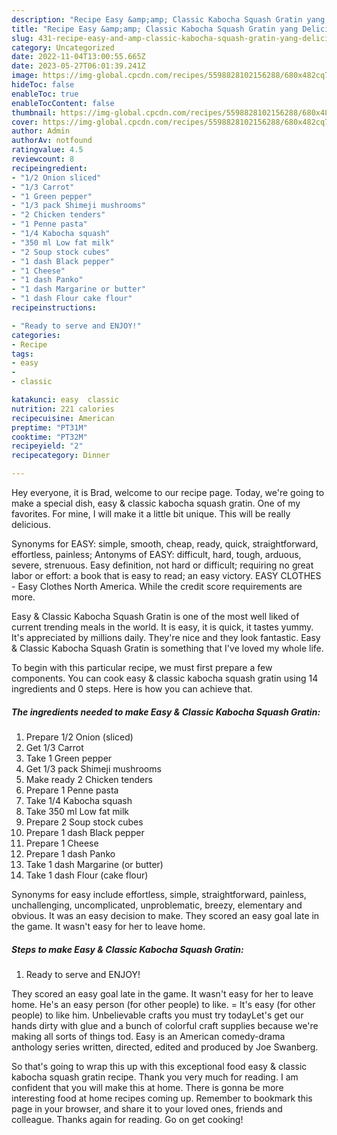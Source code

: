 ```yaml
---
description: "Recipe Easy &amp;amp; Classic Kabocha Squash Gratin yang Delicious"
title: "Recipe Easy &amp;amp; Classic Kabocha Squash Gratin yang Delicious"
slug: 431-recipe-easy-and-amp-classic-kabocha-squash-gratin-yang-delicious
category: Uncategorized
date: 2022-11-04T13:00:55.665Z
date: 2023-05-27T06:01:39.241Z
image: https://img-global.cpcdn.com/recipes/5598828102156288/680x482cq70/easy-classic-kabocha-squash-gratin-recipe-main-photo.jpg
hideToc: false
enableToc: true
enableTocContent: false
thumbnail: https://img-global.cpcdn.com/recipes/5598828102156288/680x482cq70/easy-classic-kabocha-squash-gratin-recipe-main-photo.jpg
cover: https://img-global.cpcdn.com/recipes/5598828102156288/680x482cq70/easy-classic-kabocha-squash-gratin-recipe-main-photo.jpg
author: Admin
authorAv: notfound
ratingvalue: 4.5
reviewcount: 8
recipeingredient:
- "1/2 Onion sliced"
- "1/3 Carrot"
- "1 Green pepper"
- "1/3 pack Shimeji mushrooms"
- "2 Chicken tenders"
- "1 Penne pasta"
- "1/4 Kabocha squash"
- "350 ml Low fat milk"
- "2 Soup stock cubes"
- "1 dash Black pepper"
- "1 Cheese"
- "1 dash Panko"
- "1 dash Margarine or butter"
- "1 dash Flour cake flour"
recipeinstructions:

- "Ready to serve and ENJOY!"
categories:
- Recipe
tags:
- easy
- 
- classic

katakunci: easy  classic 
nutrition: 221 calories
recipecuisine: American
preptime: "PT31M"
cooktime: "PT32M"
recipeyield: "2"
recipecategory: Dinner

---
```



Hey everyone, it is Brad, welcome to our recipe page. Today, we're going to make a special dish, easy &amp; classic kabocha squash gratin. One of my favorites. For mine, I will make it a little bit unique. This will be really delicious.

Synonyms for EASY: simple, smooth, cheap, ready, quick, straightforward, effortless, painless; Antonyms of EASY: difficult, hard, tough, arduous, severe, strenuous. Easy definition, not hard or difficult; requiring no great labor or effort: a book that is easy to read; an easy victory. EASY CLOTHES - Easy Clothes North America. While the credit score requirements are more.

Easy &amp; Classic Kabocha Squash Gratin is one of the most well liked of current trending meals in the world. It is easy, it is quick, it tastes yummy. It's appreciated by millions daily. They're nice and they look fantastic. Easy &amp; Classic Kabocha Squash Gratin is something that I've loved my whole life.


To begin with this particular recipe, we must first prepare a few components. You can cook easy &amp; classic kabocha squash gratin using 14 ingredients and 0 steps. Here is how you can achieve that.

<!--inarticleads1-->

##### The ingredients needed to make Easy &amp; Classic Kabocha Squash Gratin:

1. Prepare 1/2 Onion (sliced)
1. Get 1/3 Carrot
1. Take 1 Green pepper
1. Get 1/3 pack Shimeji mushrooms
1. Make ready 2 Chicken tenders
1. Prepare 1 Penne pasta
1. Take 1/4 Kabocha squash
1. Take 350 ml Low fat milk
1. Prepare 2 Soup stock cubes
1. Prepare 1 dash Black pepper
1. Prepare 1 Cheese
1. Prepare 1 dash Panko
1. Take 1 dash Margarine (or butter)
1. Take 1 dash Flour (cake flour)


Synonyms for easy include effortless, simple, straightforward, painless, unchallenging, uncomplicated, unproblematic, breezy, elementary and obvious. It was an easy decision to make. They scored an easy goal late in the game. It wasn&#39;t easy for her to leave home. 

<!--inarticleads2-->

##### Steps to make Easy &amp; Classic Kabocha Squash Gratin:


1. Ready to serve and ENJOY!

They scored an easy goal late in the game. It wasn&#39;t easy for her to leave home. He&#39;s an easy person (for other people) to like. = It&#39;s easy (for other people) to like him. Unbelievable crafts you must try todayLet&#39;s get our hands dirty with glue and a bunch of colorful craft supplies because we&#39;re making all sorts of things tod. Easy is an American comedy-drama anthology series written, directed, edited and produced by Joe Swanberg. 

So that's going to wrap this up with this exceptional food easy &amp; classic kabocha squash gratin recipe. Thank you very much for reading. I am confident that you will make this at home. There is gonna be more interesting food at home recipes coming up. Remember to bookmark this page in your browser, and share it to your loved ones, friends and colleague. Thanks again for reading. Go on get cooking!

